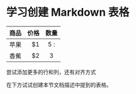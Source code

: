 # 学习创建 Markdown 表格

| 商品 | 价格 | 数量  |
| --- | ---:|:---:|
| 苹果 | $1  | 5 : |
| 香蕉 | $2  |  3  |

尝试添加更多的行和列，还有对齐方式

在下方试试创建本节文档描述中提到的表格。

> 
